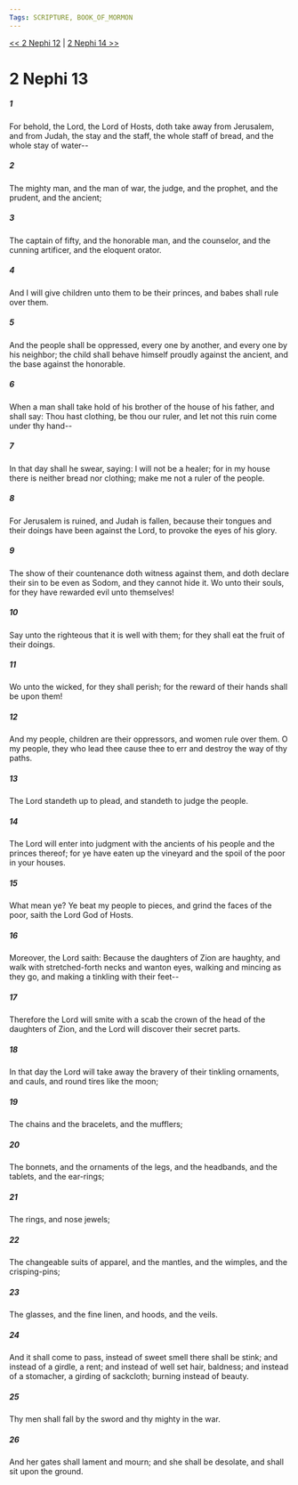 ```yaml
---
Tags: SCRIPTURE, BOOK_OF_MORMON
---
```


[<< 2 Nephi 12](BOOK_OF_MORMON/02_2_Nephi/2_Nephi_12.md) | [2 Nephi 14 >>](BOOK_OF_MORMON/02_2_Nephi/2_Nephi_14.md)

# 2 Nephi 13

##### 1
 For behold, the Lord, the Lord of Hosts, doth take away from Jerusalem, and from Judah, the stay and the staff, the whole staff of bread, and the whole stay of water--
##### 2
 The mighty man, and the man of war, the judge, and the prophet, and the prudent, and the ancient;
##### 3
 The captain of fifty, and the honorable man, and the counselor, and the cunning artificer, and the eloquent orator.
##### 4
 And I will give children unto them to be their princes, and babes shall rule over them.
##### 5
 And the people shall be oppressed, every one by another, and every one by his neighbor; the child shall behave himself proudly against the ancient, and the base against the honorable.
##### 6
 When a man shall take hold of his brother of the house of his father, and shall say: Thou hast clothing, be thou our ruler, and let not this ruin come under thy hand--
##### 7
 In that day shall he swear, saying: I will not be a healer; for in my house there is neither bread nor clothing; make me not a ruler of the people.
##### 8
 For Jerusalem is ruined, and Judah is fallen, because their tongues and their doings have been against the Lord, to provoke the eyes of his glory.
##### 9
 The show of their countenance doth witness against them, and doth declare their sin to be even as Sodom, and they cannot hide it. Wo unto their souls, for they have rewarded evil unto themselves!
##### 10
 Say unto the righteous that it is well with them; for they shall eat the fruit of their doings.
##### 11
 Wo unto the wicked, for they shall perish; for the reward of their hands shall be upon them!
##### 12
 And my people, children are their oppressors, and women rule over them. O my people, they who lead thee cause thee to err and destroy the way of thy paths.
##### 13
 The Lord standeth up to plead, and standeth to judge the people.
##### 14
 The Lord will enter into judgment with the ancients of his people and the princes thereof; for ye have eaten up the vineyard and the spoil of the poor in your houses.
##### 15
 What mean ye? Ye beat my people to pieces, and grind the faces of the poor, saith the Lord God of Hosts.
##### 16
 Moreover, the Lord saith: Because the daughters of Zion are haughty, and walk with stretched-forth necks and wanton eyes, walking and mincing as they go, and making a tinkling with their feet--
##### 17
 Therefore the Lord will smite with a scab the crown of the head of the daughters of Zion, and the Lord will discover their secret parts.
##### 18
 In that day the Lord will take away the bravery of their tinkling ornaments, and cauls, and round tires like the moon;
##### 19
 The chains and the bracelets, and the mufflers;
##### 20
 The bonnets, and the ornaments of the legs, and the headbands, and the tablets, and the ear-rings;
##### 21
 The rings, and nose jewels;
##### 22
 The changeable suits of apparel, and the mantles, and the wimples, and the crisping-pins;
##### 23
 The glasses, and the fine linen, and hoods, and the veils.
##### 24
 And it shall come to pass, instead of sweet smell there shall be stink; and instead of a girdle, a rent; and instead of well set hair, baldness; and instead of a stomacher, a girding of sackcloth; burning instead of beauty.
##### 25
 Thy men shall fall by the sword and thy mighty in the war.
##### 26
 And her gates shall lament and mourn; and she shall be desolate, and shall sit upon the ground.
